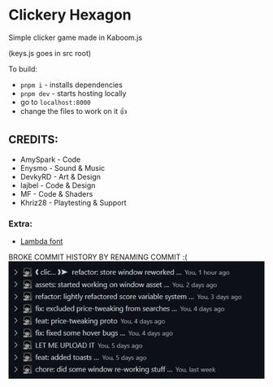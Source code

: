 # Clickery Hexagon

Simple clicker game made in Kaboom.js

(keys.js goes in src root)

To build:
- `pnpm i` - installs dependencies
- `pnpm dev` - starts hosting locally
- go to `localhost:8000`
- change the files to work on it :thumbsup:

## CREDITS:
- AmySpark - Code
- Enysmo - Sound & Music
- DevkyRD - Art & Design
- lajbel - Code & Design
- MF - Code & Shaders
- Khriz28 - Playtesting & Support

### Extra:
- [Lambda font](https://ggbot.itch.io/lambda-font)

BROKE COMMIT HISTORY BY RENAMING COMMIT :(
![alt text](proof.png)